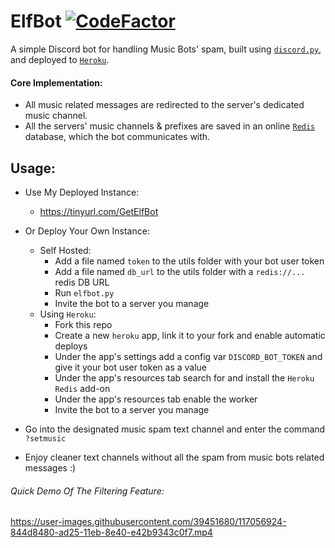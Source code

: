 # ElfBot [![CodeFactor](https://www.codefactor.io/repository/github/elfein7night/elfbot/badge)](https://www.codefactor.io/repository/github/elfein7night/elfbot)
A simple Discord bot for handling Music Bots' spam, built using [`discord.py`](https://discordpy.readthedocs.io/en/stable/), and deployed to [`Heroku`](https://www.heroku.com/).

#### Core Implementation:

- All music related messages are redirected to the server's dedicated music channel.
- All the servers' music channels & prefixes are saved in an online [`Redis`](https://redis.io/) database, which the bot communicates with.


## Usage:

  - Use My Deployed Instance:
    - https://tinyurl.com/GetElfBot
  - Or Deploy Your Own Instance:
    - Self Hosted:
      - Add a file named ```token``` to the utils folder with your bot user token
      - Add a file named ```db_url``` to the utils folder with a ```redis://...``` redis DB URL
      - Run ```elfbot.py```
      - Invite the bot to a server you manage
    - Using `Heroku`:
      - Fork this repo
      - Create a new ```heroku``` app, link it to your fork and enable automatic deploys
      - Under the app's settings add a config var ```DISCORD_BOT_TOKEN``` and give it your bot user token as a value
      - Under the app's resources tab search for and install the ```Heroku Redis``` add-on
      - Under the app's resources tab enable the worker
      - Invite the bot to a server you manage
  
  - Go into the designated music spam text channel and enter the command ```?setmusic```
  - Enjoy cleaner text channels without all the spam from music bots related messages :)


###### Quick Demo Of The Filtering Feature:
https://user-images.githubusercontent.com/39451680/117056924-844d8480-ad25-11eb-8e40-e42b9343c0f7.mp4
